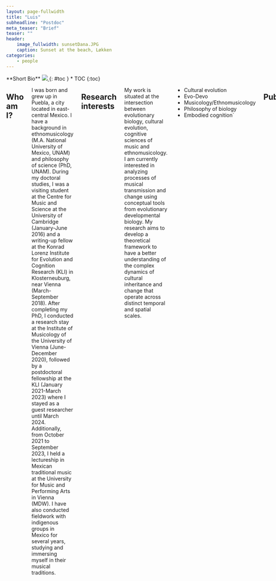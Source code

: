 ```yaml
---
layout: page-fullwidth
title: "Luis"
subheadline: "Postdoc"
meta_teaser: "Brief"
teaser: ""
header:
    image_fullwidth: sunsetDana.JPG
    caption: Sunset at the beach, Løkken
categories:
    - people
---
```

<!--more-->

<div class="row">
<div class="medium-4 medium-push-8 columns" markdown="1">
<div class="panel radius" markdown="1">
**Short Bio**
<a class="th [radius]" href="{{ site.url }}/images/DeptPic.jpeg">
<img src="{{ site.url }}/images/luis_.jpg">
</a>
{: #toc }
*  TOC
{:toc}
</div>
</div><!-- /.medium-4.columns -->


<div class="medium-8 medium-pull-4 columns" markdown="1">


## Who am I?

I was born and grew up in Puebla, a city located in east-central Mexico. I have a background in ethnomusicology (M.A. National University of Mexico, UNAM) and philosophy of science (PhD, UNAM). During my doctoral studies, I was a visiting student at the Centre for Music and Science at the University of Cambridge (January-June 2016) and a writing-up fellow at the Konrad Lorenz Institute for Evolution and Cognition Research (KLI) in Klosterneuburg, near Vienna (March-September 2018). After completing my PhD, I conducted a research stay at the Institute of Musicology of the University of Vienna (June-December 2020), followed by a postdoctoral fellowship at the KLI (January 2021-March 2023) where I stayed as a guest researcher until March 2024. Additionally, from October 2021 to September 2023, I held a lectureship in Mexican traditional music at the University for Music and Performing Arts in Vienna (MDW). I have also conducted fieldwork with indigenous groups in Mexico for several years, studying and immersing myself in their musical traditions. 

## Research interests

My work is situated at the intersection between evolutionary biology, cultural evolution, cognitive sciences of music and ethnomusicology. I am currently interested in analyzing processes of musical transmission and change using conceptual tools from evolutionary developmental biology. My research aims to develop a theoretical framework to have a better understanding of the complex dynamics of cultural inheritance and change that operate across distinct temporal and spatial scales.

* Cultural evolution
* Evo-Devo
* Musicology/Ethnomusicology
* Philosophy of biology
* Embodied cognition`

## Publications 

**Villanueva, Luis Alejandro** and Villegas, Cristina (forthcoming). Procesos de transmisión musical: el son jarocho y el enfoque evo-devo de reproducción cultural (Processes of musical transmission: the son jarocho and the evo-devo approach to cultural reproduction). To appear in Cruz-Zavaleta, M & Martínez de la Rosa, A (coords). Son en Perspectiva, Universidad de Guadalajara, Mexico

Méndez, Manuel and **Villanueva, Luis Alejandro** (2022). Enfermedades en las Indias y legitimación de la aspiración social criolla en la obra médica de Juan de Cárdenas. (Diseases in the Indies and the legitimacy of the social aspiration of criollos in the medical work of Juan de Cardenas). História Unisinos. 23(6): 490-502. DOI: [https://doi.org/10.4013/hist.2022.263.08] 

Vianna Franco M.P., Molnár O, Laciny A,Treven M, Weger J, da Motta e Albuquerque E, Cazzolla Gatti R, **Villanueva Hernandez, LA**, Jakab M, Marizzi C, Menéndez, LP,Poliseli L, Bobadilla Rodríguez H, Caniglia G (2022). Diversity regained: Precautionary approaches to COVID-19 as a phenomenon of the total environment. Science of The Total Environment 825(2):1-14. DOI: [https://doi.org/10.1016/j.scitotenv.2022.154029] 
    
Cazzolla Gatti R, Menéndez L, Laciny A, Bobadilla H, Bravo G, Carmen E, Dorninger C, Fabris F, Grunstra N, Schnorr S, Stuhlträger J, **Villanueva Hernandez LA**, Jakab M, Sarto-Jackson I, and Caniglia G (2021). Diversity lost: COVID-19 as a phenomenon of the total environment, Science of The Total Environment. 756: 1-14. DOI: [https://doi.org/10.1016/j.scitotenv.2020.144014] 

Martínez, Sergio and **Villanueva, Luis Alejandro** (2018). Musicality as Material Culture. Adaptive Behaviour, 26(5): 257-267. DOI: [https://doi.org/10.1177/105971231879312]

Martínez, Sergio and **Villanueva, Luis Alejandro** (2018). Las prácticas musicales como corporización de tecnologías básicas de la cognición social (Musical practices as embodied technologies of basic cognition) Metatheoria. Revista de Filosofía e Historia de la Ciencia, 8(2):1-14. DOI: [https://doi.org/10.48160/18532330me8.171]
    
## Links

Email address: [luis.villanueva-hernandez@uni-wuerzburg.de](mailto:luis.villanueva-hernandez@uni-wuerzburg.de)
